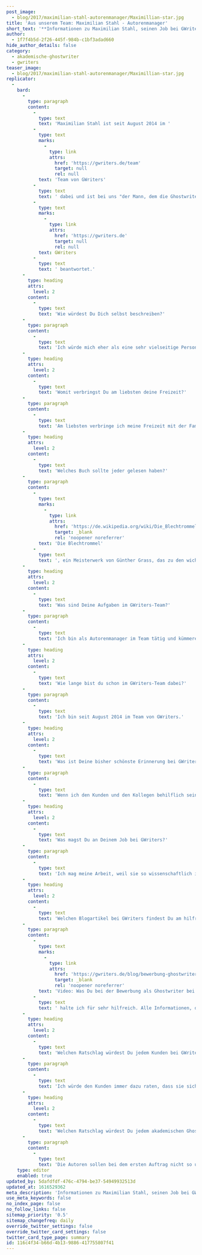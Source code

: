 ```yaml
---
post_image:
  - blog/2017/maximilian-stahl-autorenmanager/Maximillian-star.jpg
title: 'Aus unserem Team: Maximilian Stahl - Autorenmanager'
short_text: '**Informationen zu Maximilian Stahl, seinen Job bei GWriters, seine Ratschläge an akademische Ghostwriter & Kunden der Ghostwriter-Agentur GWriters.**'
author:
  - 1f7f4b5d-2f26-445f-984b-c1bf3adad660
hide_author_details: false
category:
  - akademische-ghostwriter
  - gwriters
teaser_image:
  - blog/2017/maximilian-stahl-autorenmanager/Maximillian-star.jpg
replicator:
  -
    bard:
      -
        type: paragraph
        content:
          -
            type: text
            text: 'Maximilian Stahl ist seit August 2014 im '
          -
            type: text
            marks:
              -
                type: link
                attrs:
                  href: 'https://gwriters.de/team'
                  target: null
                  rel: null
            text: 'Team von GWriters'
          -
            type: text
            text: ' dabei und ist bei uns "der Mann, dem die Ghostwriter vertrauen". Für unseren Blog hat er hier einige Fragen über sich und seinen Job bei '
          -
            type: text
            marks:
              -
                type: link
                attrs:
                  href: 'https://gwriters.de'
                  target: null
                  rel: null
            text: GWriters
          -
            type: text
            text: ' beantwortet.'
      -
        type: heading
        attrs:
          level: 2
        content:
          -
            type: text
            text: 'Wie würdest Du Dich selbst beschreiben?'
      -
        type: paragraph
        content:
          -
            type: text
            text: 'Ich würde mich eher als eine sehr vielseitige Person beschreiben.'
      -
        type: heading
        attrs:
          level: 2
        content:
          -
            type: text
            text: 'Womit verbringst Du am liebsten deine Freizeit?'
      -
        type: paragraph
        content:
          -
            type: text
            text: 'Am liebsten verbringe ich meine Freizeit mit der Familie!'
      -
        type: heading
        attrs:
          level: 2
        content:
          -
            type: text
            text: 'Welches Buch sollte jeder gelesen haben?'
      -
        type: paragraph
        content:
          -
            type: text
            marks:
              -
                type: link
                attrs:
                  href: 'https://de.wikipedia.org/wiki/Die_Blechtrommel'
                  target: _blank
                  rel: 'noopener noreferrer'
            text: 'Die Blechtrommel'
          -
            type: text
            text: ', ein Meisterwerk von Günther Grass, das zu den wichtigsten Romanen der deutschen Nachkriegsliteratur gehört.'
      -
        type: heading
        attrs:
          level: 2
        content:
          -
            type: text
            text: 'Was sind Deine Aufgaben im GWriters-Team?'
      -
        type: paragraph
        content:
          -
            type: text
            text: 'Ich bin als Autorenmanager im Team tätig und kümmere mich um dabei um Bewerbungen von Autoren, entscheide wer in unsere Datenbank für akademische Ghostwriter, Lektoren und Coaches aufgenommen wird und betreue die Autoren im Haus. Man könnte mich quasi als "Personaler" der akademischen Ghostwriter bezeichnen. Gleichzeitig betreue ich wenige, jedoch wichtige Kundenaufträge.'
      -
        type: heading
        attrs:
          level: 2
        content:
          -
            type: text
            text: 'Wie lange bist du schon im GWriters-Team dabei?'
      -
        type: paragraph
        content:
          -
            type: text
            text: 'Ich bin seit August 2014 im Team von GWriters.'
      -
        type: heading
        attrs:
          level: 2
        content:
          -
            type: text
            text: 'Was ist Deine bisher schönste Erinnerung bei GWriters?'
      -
        type: paragraph
        content:
          -
            type: text
            text: 'Wenn ich den Kunden und den Kollegen behilflich sein kann und dann eine positive Rückmeldung dazu bekomme.'
      -
        type: heading
        attrs:
          level: 2
        content:
          -
            type: text
            text: 'Was magst Du an Deinem Job bei GWriters?'
      -
        type: paragraph
        content:
          -
            type: text
            text: 'Ich mag meine Arbeit, weil sie so wissenschaftlich interessant und spannend ist.'
      -
        type: heading
        attrs:
          level: 2
        content:
          -
            type: text
            text: 'Welchen Blogartikel bei GWriters findest Du am hilfreichsten und warum?'
      -
        type: paragraph
        content:
          -
            type: text
            marks:
              -
                type: link
                attrs:
                  href: 'https://gwriters.de/blog/bewerbung-ghostwriter-gwriters'
                  target: _blank
                  rel: 'noopener noreferrer'
            text: 'Video: Was Du bei der Bewerbung als Ghostwriter bei GWriters beachten solltest'
          -
            type: text
            text: ' halte ich für sehr hilfreich. Alle Informationen, die für die Bewerbung der Ghostwriter und Lektoren von grosser Bedeutung sind, sind in diesem Blogbeitrag zu finden.'
      -
        type: heading
        attrs:
          level: 2
        content:
          -
            type: text
            text: 'Welchen Ratschlag würdest Du jedem Kunden bei GWriters geben?'
      -
        type: paragraph
        content:
          -
            type: text
            text: 'Ich würde den Kunden immer dazu raten, dass sie sich auf uns verlassen. Wir geben uns die größte Mühe ihren Auftrag erfolgreich abzuschliessen.'
      -
        type: heading
        attrs:
          level: 2
        content:
          -
            type: text
            text: 'Welchen Ratschlag würdest Du jedem akademischen Ghostwriter bei GWriters geben?'
      -
        type: paragraph
        content:
          -
            type: text
            text: 'Die Autoren sollen bei dem ersten Auftrag nicht so unsicher sein, das Team vom Gwriters wird immer sehr gerne weiterhelfen.'
    type: editor
    enabled: true
updated_by: 5dafdfdf-476c-4794-be37-54949932513d
updated_at: 1616529362
meta_description: 'Informationen zu Maximilian Stahl, seinen Job bei GWriters, seine Ratschläge an akademische Ghostwriter & Kunden der Ghostwriter-Agentur GWriters.'
use_meta_keywords: false
no_index_page: false
no_follow_links: false
sitemap_priority: '0.5'
sitemap_changefreq: daily
override_twitter_settings: false
override_twitter_card_settings: false
twitter_card_type_page: summary
id: 116c4f34-b66d-4b13-9886-417755807f41
---
```

